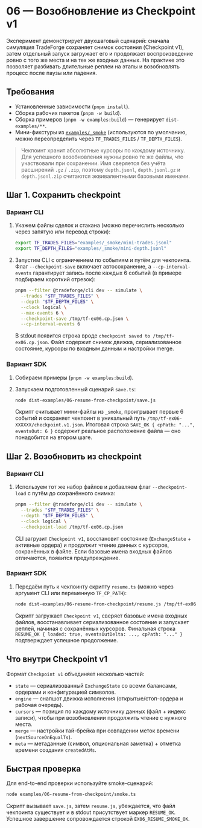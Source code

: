 # 06 — Возобновление из Checkpoint v1

Эксперимент демонстрирует двухшаговый сценарий: сначала симуляция TradeForge сохраняет снимок состояния (Checkpoint v1), затем отдельный запуск загружает его и продолжает воспроизведение ровно с того же места и на тех же входных данных. На практике это позволяет разбивать длительные реплеи на этапы и возобновлять процесс после паузы или падения.

## Требования

- Установленные зависимости (`pnpm install`).
- Сборка рабочих пакетов (`pnpm -w build`).
- Сборка примеров (`pnpm -w examples:build`) — генерирует `dist-examples/**`.
- Мини-фикстуры из [`examples/_smoke`](../_smoke/) (используются по умолчанию, можно переопределить через `TF_TRADES_FILES` / `TF_DEPTH_FILES`).

> Чекпоинт хранит абсолютные курсоры по каждому источнику. Для успешного возобновления нужны ровно те же файлы, что участвовали при сохранении. Имя сверяется без учёта расширений `.gz` / `.zip`, поэтому `depth.jsonl`, `depth.jsonl.gz` и `depth.jsonl.zip` считаются эквивалентными базовыми именами.

## Шаг 1. Сохранить checkpoint

### Вариант CLI

1. Укажем файлы сделок и стакана (можно перечислить несколько через запятую или перевод строки):

   ```bash
   export TF_TRADES_FILES="examples/_smoke/mini-trades.jsonl"
   export TF_DEPTH_FILES="examples/_smoke/mini-depth.jsonl"
   ```

2. Запустим CLI с ограничением по событиям и путём для чекпоинта. Флаг `--checkpoint-save` включает автосохранение, а `--cp-interval-events` гарантирует запись после каждых 6 событий (в примере подбираем короткий отрезок):

   ```bash
   pnpm --filter @tradeforge/cli dev -- simulate \
     --trades "$TF_TRADES_FILES" \
     --depth "$TF_DEPTH_FILES" \
     --clock logical \
     --max-events 6 \
     --checkpoint-save /tmp/tf-ex06.cp.json \
     --cp-interval-events 6
   ```

   В stdout появится строка вроде `checkpoint saved to /tmp/tf-ex06.cp.json`. Файл содержит снимок движка, сериализованное состояние, курсоры по входным данным и настройки merge.

### Вариант SDK

1. Собираем примеры (`pnpm -w examples:build`).
2. Запускаем подготовленный сценарий `save.ts`:

   ```bash
   node dist-examples/06-resume-from-checkpoint/save.js
   ```

   Скрипт считывает мини-файлы из `_smoke`, проигрывает первые 6 событий и сохраняет чекпоинт в уникальный путь `/tmp/tf-ex06-XXXXXX/checkpoint.v1.json`. Итоговая строка `SAVE_OK { cpPath: "...", eventsOut: 6 }` содержит реальное расположение файла — оно понадобится на втором шаге.

## Шаг 2. Возобновить из checkpoint

### Вариант CLI

1. Используем тот же набор файлов и добавляем флаг `--checkpoint-load` с путём до сохранённого снимка:

   ```bash
   pnpm --filter @tradeforge/cli dev -- simulate \
     --trades "$TF_TRADES_FILES" \
     --depth "$TF_DEPTH_FILES" \
     --clock logical \
     --checkpoint-load /tmp/tf-ex06.cp.json
   ```

   CLI загрузит `Checkpoint v1`, восстановит состояние (`ExchangeState` + активные ордера) и продолжит чтение данных с курсоров, сохранённых в файле. Если базовые имена входных файлов отличаются, появится предупреждение.

### Вариант SDK

1. Передаём путь к чекпоинту скрипту `resume.ts` (можно через аргумент CLI или переменную `TF_CP_PATH`):

   ```bash
   node dist-examples/06-resume-from-checkpoint/resume.js /tmp/tf-ex06-XXXXXX/checkpoint.v1.json
   ```

   Скрипт загружает `Checkpoint v1`, сверяет базовые имена входных файлов, восстанавливает сериализованное состояние и запускает реплей, начиная с сохранённых курсоров. Финальная строка `RESUME_OK { loaded: true, eventsOutDelta: ..., cpPath: "..." }` подтверждает успешное продолжение.

## Что внутри Checkpoint v1

Формат `Checkpoint v1` объединяет несколько частей:

- `state` — сериализованный `ExchangeState` со всеми балансами, ордерами и конфигурацией символов.
- `engine` — снапшот движка исполнения (открытые/стоп-ордера и рабочая очередь).
- `cursors` — позиция по каждому источнику данных (файл + индекс записи), чтобы при возобновлении продолжить чтение с нужного места.
- `merge` — настройки тай-брейка при совпадении меток времени (`nextSourceOnEqualTs`).
- `meta` — метаданные (символ, опциональная заметка) + отметка времени создания `createdAtMs`.

## Быстрая проверка

Для end-to-end проверки используйте smoke-сценарий:

```bash
node examples/06-resume-from-checkpoint/smoke.ts
```

Скрипт вызывает `save.js`, затем `resume.js`, убеждается, что файл чекпоинта существует и в stdout присутствует маркер `RESUME_OK`. Успешное завершение сопровождается строкой `EX06_RESUME_SMOKE_OK`.
